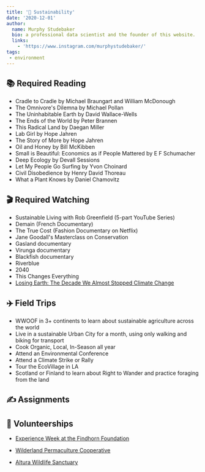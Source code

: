 ```yaml
---
title: '🌱 Sustainability'
date: '2020-12-01'
author:
  name: Murphy Studebaker
  bio: a professional data scientist and the founder of this website.
  links: 
    - 'https://www.instagram.com/murphystudebaker/'
tags:
 - environment
---
```


## 📚 Required Reading

- Cradle to Cradle by Michael Braungart and William McDonough
- The Omnivore's Dilemna by Michael Pollan
- The Uninhabitable Earth by David Wallace-Wells
- The Ends of the World by Peter Brannen
- This Radical Land by Daegan Miller
- Lab Girl by Hope Jahren
- The Story of More by Hope Jahren
- Oil and Honey by Bill McKibben
- Small is Beautiful: Economics as if People Mattered by E F Schumacher
- Deep Ecology by Devall Sessions
- Let My People Go Surfing by Yvon Choinard
- Civil Disobedience by Henry David Thoreau 
- What a Plant Knows by Daniel Chamovitz

## 🎬 Required Watching
- Sustainable Living with Rob Greenfield (5-part YouTube Series)
- Demain (French Documentary)
- The True Cost (Fashion Documentary on Netflix)
- Jane Goodall's Masterclass on Conservation
- Gasland documentary
- Virunga documentary
- Blackfish documentary
- Riverblue
- 2040
- This Changes Everything
- [Losing Earth: The Decade We Almost Stopped Climate Change](https://www.nytimes.com/interactive/2018/08/01/magazine/climate-change-losing-earth.html)

## ✈️ Field Trips

- WWOOF in 3+ continents to learn about sustainable agriculture across the world
- Live in a sustainable Urban City for a month, using only walking and biking for transport 
- Cook Organic, Local, In-Season  all year
- Attend an Environmental Conference 
- Attend a Climate Strike or Rally
- Tour the EcoVillage in LA
- Scotland or Finland to learn about Right to Wander and practice foraging from the land

## ✍ Assignments


## 🙏 Volunteerships
- [Experience Week at the Findhorn Foundation](https://www.findhorn.org/programmes/experience-week/)

- [Wilderland Permaculture Cooperative](http://wilderland.org.nz/volunteer)

- [Altura Wildlife Sanctuary](https://alturaswildlifesanctuary.org/volunteer/lodging-rates#option-one-the-volunteer-house)